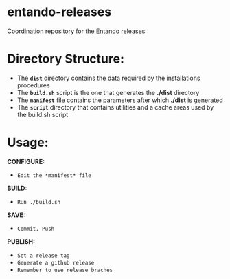 # entando-releases

Coordination repository for the Entando releases

# Directory Structure:
 - The **`dist`** directory contains the data required by the installations procedures
 - The **`build.sh`** script is the one that generates the **./dist** directory
 - The **`manifest`** file contains the parameters after which **./dist** is generated
 - The **`script`** directory that contains utilities and a cache areas used by the build.sh script

# Usage:

**CONFIGURE:**

 - `Edit the *manifest* file`


**BUILD:**

 - `Run ./build.sh`

**SAVE:**

 - `Commit, Push`

**PUBLISH:**

- `Set a release tag`
- `Generate a github release`
- `Remember to use release braches`
